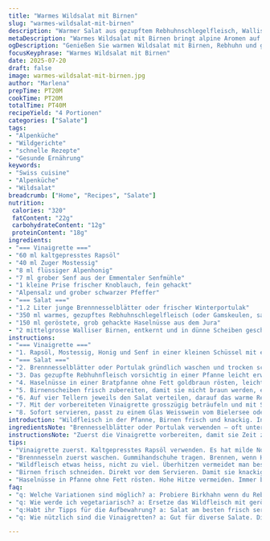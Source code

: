 ```yaml
---
title: "Warmes Wildsalat mit Birnen"
slug: "warmes-wildsalat-mit-birnen"
description: "Warmer Salat aus gezupftem Rebhuhnschlegelfleisch, Walliser Birnen und gerösteten Haselnüssen. Mit einer Senf-Honig-Vinaigrette aus kaltgepresstem Rapsöl, Zuger Mostessig und einem Hauch frischem Alpensalz. Reh und Gams passen gut zu den Aromen, ersetzt Confits durch in Butter sanft gegarte Keulen. Statt Noix de Grenoble geröstete Haselnüsse aus dem Jurabogen. Salat mit jungen Brennnesselblättern oder jungem Löwenzahn, leicht bitter, typisch Alpen. Minimalistisch, rustikal, in weniger als 20 Minuten servierbereit. Kein Gluten, keine Laktose, passen zu Fondue-Resten oder Alp-Picknick."
metaDescription: "Warmes Wildsalat mit Birnen bringt alpine Aromen auf den Tisch. Rebhuhn, Nüsse und eine würzige Vinaigrette ergeben ein raffiniertes Gericht."
ogDescription: "Genießen Sie warmen Wildsalat mit Birnen, Rebhuhn und gerösteten Nüssen. Ein schnelles Rezept aus der Schweizer Alpenküche."
focusKeyphrase: "Warmes Wildsalat mit Birnen"
date: 2025-07-20
draft: false
image: warmes-wildsalat-mit-birnen.jpg
author: "Marlena"
prepTime: PT20M
cookTime: PT20M
totalTime: PT40M
recipeYield: "4 Portionen"
categories: ["Salate"]
tags:
- "Alpenküche"
- "Wildgerichte"
- "schnelle Rezepte"
- "Gesunde Ernährung"
keywords:
- "Swiss cuisine"
- "Alpenküche"
- "Wildsalat"
breadcrumb: ["Home", "Recipes", "Salate"]
nutrition: 
 calories: "320"
 fatContent: "22g"
 carbohydrateContent: "12g"
 proteinContent: "18g"
ingredients:
- "=== Vinaigrette ==="
- "60 ml kaltgepresstes Rapsöl"
- "40 ml Zuger Mostessig"
- "8 ml flüssiger Alpenhonig"
- "7 ml grober Senf aus der Emmentaler Senfmühle"
- "1 kleine Prise frischer Knoblauch, fein gehackt"
- "Alpensalz und grober schwarzer Pfeffer"
- "=== Salat ==="
- "1.2 Liter junge Brennnesselblätter oder frischer Winterportulak"
- "350 ml warmes, gezupftes Rebhuhnschlegelfleisch (oder Gamskeulen, sanft in Butter geschmort)"
- "150 ml geröstete, grob gehackte Haselnüsse aus dem Jura"
- "2 mittelgrosse Walliser Birnen, entkernt und in dünne Scheiben geschnitten"
instructions:
- "=== Vinaigrette ==="
- "1. Rapsöl, Mostessig, Honig und Senf in einer kleinen Schüssel mit einem Schneebesen gut verrühren. Mit Knoblauch, Salz und Pfeffer abschmecken. Kurz beiseite stellen, damit sich die Aromen verbinden."
- "=== Salat ==="
- "2. Brennnesselblätter oder Portulak gründlich waschen und trocken schleudern."
- "3. Das gezupfte Rebhuhnfleisch vorsichtig in einer Pfanne leicht erwärmen, sodass es gerade lauwarm ist."
- "4. Haselnüsse in einer Bratpfanne ohne Fett goldbraun rösten, leicht abkühlen lassen."
- "5. Birnenscheiben frisch zubereiten, damit sie nicht braun werden, eventuell mit wenig Zitronensaft beträufeln."
- "6. Auf vier Tellern jeweils den Salat verteilen, darauf das warme Rebhuhn legen, mit Birnenscheiben und gerösteten Haselnüssen bestreuen."
- "7. Mit der vorbereiteten Vinaigrette grosszügig beträufeln und mit Schwarzpfeffer aus der Mühle würzen."
- "8. Sofort servieren, passt zu einem Glas Weisswein vom Bielersee oder Zuger Cuvée."
introduction: "Wildfleisch in der Pfanne, Birnen frisch und knackig. In den Alpen, da lebt man nah zur Natur. Essen wie es wächst. Kein Schnickschnack. Rebhuhn so zart, fast wie eine Wolke auf der Zunge. Birnen vom Baum am Waldrand, süss, mit einem Hauch Säure. Nüsse aus dem Wald, geröstet, knacken auf der Zunge. Brennnesseln bringen Biss und Herbe. Einfach zusammen in einem warmen Salat. Die Vinaigrette bindet alles mit Senf und Honig zusammen. Zubereitet wie auf der Alp, schnell auf dem Feuer oder im Pfännli. Glut für Konfis? Nein, hier butterweich. Gut für den Abend nach einer Tour ums Chasseral oder eine Wanderung zum Pilatus. Einfach, roh und doch würzig. Brennt fast im Hals, aber im guten Sinn. Dazu ein Stück Roggenbrot, früher geerntet. So schmeckt Heimat und Berg."
ingredientsNote: "Brennesselblätter oder Portulak verwenden – oft unterschätzt. Dem Salat eine herbe, alpine Note. Kannst auch jungen Löwenzahn nehmen, je nach Saison. Für das Wildfleisch eignet sich Rebhuhn, aber auch Gams oder Birkhahn. Wenn kein Confits, dann die Keule in Butter langsam garen. Danach in warmem Zustand zupfen. Birnen am besten Walliser oder vom Bodensee. Wenig Zucker, viel Aroma. Röste die Haselnüsse ohne Fett, bis sie knacken. Das macht den Unterschied. Die Vinaigrette gut durchziehen lassen, damit der Senf seine Kraft entfaltet. Honig kann durch Alpenblütenhonig ersetzt werden, bringt Schärfe. Rapsöl für leichte Note – auch Nussöl passt, für mehr Tiefe. Frischer Knoblauch, nicht zu viel, nur eine kleine Spitze."
instructionsNote: "Zuerst die Vinaigrette vorbereiten, damit sie Zeit zum Ziehen hat. Salate gründlich waschen, Brennnesseln mit Handschuhen, sonst Brennen! Das Wildfleisch vorsichtig erwärmen, nicht zu heiss, sonst wird es trocken. Haselnüsse rösten, ständige Bewegung, dass sie nicht verbrennen. Die Birnen erst kurz vor dem Servieren schneiden, damit sie frisch bleiben. Alles zusammen anrichten: Salat als Basis, warmes Fleisch drauf, Birnen hübsch fächern, Nüsse drüber streuen. Vinaigrette zuletzt. Sofort servieren, damit alles luftig und frisch bleibt. Passt gut als leichter Hauptgang oder als Alp-Brotzeit. Je nach Jahreszeit variieren: Frische Kräuter aus dem Kräutergarten oder Bergwiese dazu. Achte auf frische Zutaten, vor allem bei Wild – kein muffiger Geschmack. Die Kombination von süss, salzig, bitter, warm und kalt macht den Unterschied. Nicht zu viel Zeit einkalkulieren, frisch ist wichtig."
tips:
- "Vinaigrette zuerst. Kaltgepresstes Rapsöl verwenden. Es hat milde Noten. Senf aus der Emmentaler Senfmühle bringt Schärfe. Knoblauch fein hacken. Aromen ziehen lassen. Alpensalz nicht vergessen. Alles zusammen in einer Schüssel vermengen. Gut rühren, bis sich die Zutaten verbinden. Diese Grundschritte entscheidend. Wichtig für Geschmack."
- "Brennnesseln zuerst waschen. Gummihandschuhe tragen. Brennen, wenn Hände in Kontakt. Frische Kräuter sind toll. Aber Brennnessel gibt den alpine Biss. Winterportulak auch gut. Jugendlichkeit der Blätter bringt Frische. Danach gut abtropfen lassen. Keine Feuchtigkeit ist wichtig. Zu viel Wasser macht das Gericht matschig."
- "Wildfleisch etwas heiss, nicht zu viel. Überhitzen vermeidet man besser. Dann wird es trocken, zäh. Die Keule in Butter garen ist toll. Aromen der Butter kommen durch. Rebhuhn ist ideal, zart. Gams ist auch eine gute Wahl. Butter macht das Fleisch fast schmelzend. In mundgerechte Stücke zupfen."
- "Birnen frisch schneiden. Direkt vor dem Servieren. Damit sie knackig bleiben. Verfärbung verhindern, anderes wie Zitronensaft hilft. Frische, süsse Walliser Birnen sind perfekt. Aroma ist wichtig. Use alpine Sorten wenn möglich. Oder Bodensee Birnen, auch gut. Super zur Balance von salzig und süss."
- "Haselnüsse in Pfanne ohne Fett rösten. Hohe Hitze vermeiden. Immer bewegen. Dafür sorgen, dass sie braun werden. Knacken ist wichtig. Macht den Unterschied im Geschmack. Nüsse aus dem Jura sind perfekt. Sie passen ideal zum Wildfleisch. Crunchy Textur, harmoniert gut mit den Birnen."
faq:
- "q: Welche Variationen sind möglich? a: Probiere Birkhahn wenn du Rebhuhn nicht findest. Oder sogar Rentierfleisch. Je nach saisonalen Verfügbarkeiten. Brennnesseln auch ersetzen mit jungem Löwenzahn. Das ist sehr bitter und aromatisch. Oder dafür Portulak auch nehmen. Mach alles nach deinen Vorlieben."
- "q: Wie werde ich vegetariarisch? a: Ersetze das Wildfleisch mit geröstetem Tofu. Das bringt ebenfalls Protein. Oder geh mit gebratenem Aubergine. Die Röstaromen sind toll. Wichtig, damit die Basis weiterhin bleibt. Halte Vinaigrette gleich. Es bringt den Salat zusammen, die Aromen. Vielfalt möglich."
- "q:Habt ihr Tipps für die Aufbewahrung? a: Salat am besten frisch servieren. Wenn Reste bleiben, Fleisch separat lagern. Nüsse können knusprig bleiben. Im Kühlschrank lagern. Der Salat verliert die Frische. Vor dem nächsten Verzehr die Vinaigrette frisch zubereiten. Dann alles zusammenmischen."
- "q: Wie nützlich sind die Vinaigretten? a: Gut für diverse Salate. Die Zutaten flexibel. Verwende schon andere Essigsorten. Obst-Essig bringt Frucht. Auch für Grillgerichte viel Verwendung. Kalt gepresstes Öl immer von Vorteil. Es ist gesünder. Bringt die Aromen von verwendeten Zutaten gut hervor."

---
```

